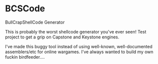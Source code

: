 # BCSCode
BullCrapShellCode Generator

This is probably the worst shellcode generator you've ever seen!
Test project to get a grip on Capstone and Keystone engines.

I've made this buggy tool instead of using well-known, well-documented assemblers/etc for online wargames.
I've always wanted to build my own fuckin birdfeeder....
